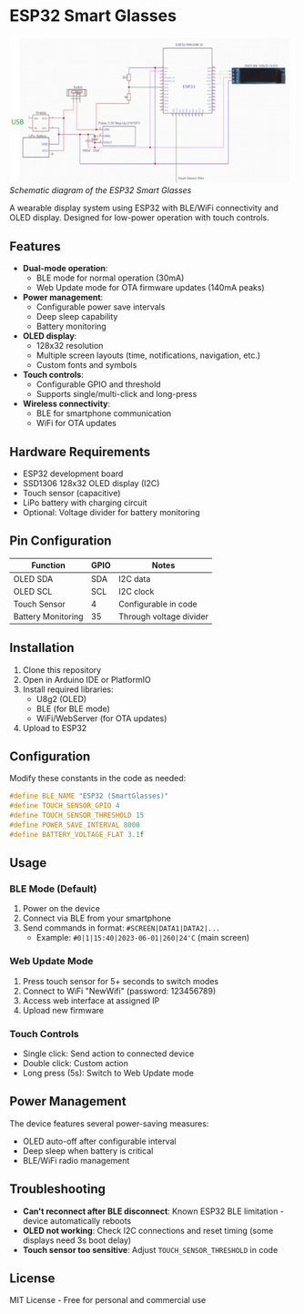 # ESP32 Smart Glasses

![ESP32 Smart Glasses Schematic](FullSchematic.png)  
*Schematic diagram of the ESP32 Smart Glasses*

A wearable display system using ESP32 with BLE/WiFi connectivity and OLED display. Designed for low-power operation with touch controls.

## Features

- **Dual-mode operation**:
  - BLE mode for normal operation (30mA)
  - Web Update mode for OTA firmware updates (140mA peaks)
- **Power management**:
  - Configurable power save intervals
  - Deep sleep capability
  - Battery monitoring
- **OLED display**:
  - 128x32 resolution
  - Multiple screen layouts (time, notifications, navigation, etc.)
  - Custom fonts and symbols
- **Touch controls**:
  - Configurable GPIO and threshold
  - Supports single/multi-click and long-press
- **Wireless connectivity**:
  - BLE for smartphone communication
  - WiFi for OTA updates

## Hardware Requirements

- ESP32 development board
- SSD1306 128x32 OLED display (I2C)
- Touch sensor (capacitive)
- LiPo battery with charging circuit
- Optional: Voltage divider for battery monitoring

## Pin Configuration

| Function           | GPIO | Notes                          |
|--------------------|------|--------------------------------|
| OLED SDA           | SDA  | I2C data                       |
| OLED SCL           | SCL  | I2C clock                      |
| Touch Sensor       | 4    | Configurable in code           |
| Battery Monitoring | 35   | Through voltage divider        |

## Installation

1. Clone this repository
2. Open in Arduino IDE or PlatformIO
3. Install required libraries:
   - U8g2 (OLED)
   - BLE (for BLE mode)
   - WiFi/WebServer (for OTA updates)
4. Upload to ESP32

## Configuration

Modify these constants in the code as needed:

```cpp
#define BLE_NAME "ESP32 (SmartGlasses)"
#define TOUCH_SENSOR_GPIO 4
#define TOUCH_SENSOR_THRESHOLD 15
#define POWER_SAVE_INTERVAL 8000
#define BATTERY_VOLTAGE_FLAT 3.1f
```

## Usage

### BLE Mode (Default)
1. Power on the device
2. Connect via BLE from your smartphone
3. Send commands in format: `#SCREEN|DATA1|DATA2|...`
   - Example: `#0|1|15:40|2023-06-01|260|24'C` (main screen)

### Web Update Mode
1. Press touch sensor for 5+ seconds to switch modes
2. Connect to WiFi "NewWifi" (password: 123456789)
3. Access web interface at assigned IP
4. Upload new firmware

### Touch Controls
- Single click: Send action to connected device
- Double click: Custom action
- Long press (5s): Switch to Web Update mode

## Power Management

The device features several power-saving measures:
- OLED auto-off after configurable interval
- Deep sleep when battery is critical
- BLE/WiFi radio management

## Troubleshooting

- **Can't reconnect after BLE disconnect**: Known ESP32 BLE limitation - device automatically reboots
- **OLED not working**: Check I2C connections and reset timing (some displays need 3s boot delay)
- **Touch sensor too sensitive**: Adjust `TOUCH_SENSOR_THRESHOLD` in code

## License

MIT License - Free for personal and commercial use

```